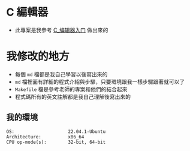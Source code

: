 # **C 編輯器**
- 此專案是我參考 [C_编辑器入门](https://koshizuow.gitbook.io/compilerbook/) 做出來的

# **我修改的地方**
- 每個 `md` 檔都是我自己學習以後寫出來的
- `md` 檔裡面有詳細的程式介紹與步驟，只要環境跟我一樣步驟跟著就可以了
- `Makefile` 檔是參考老師的專案和他們的結合起來
- 程式碼所有的英文註解都是我自己理解後寫出來的

## **我的環境**
```
OS:                    22.04.1-Ubuntu
Architecture:          x86_64
CPU op-mode(s):        32-bit, 64-bit
```
